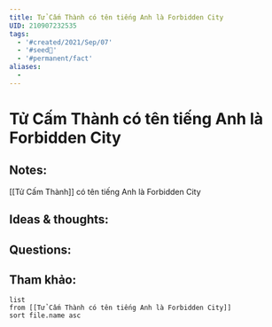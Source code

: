 ```yaml
---
title: Tử Cấm Thành có tên tiếng Anh là Forbidden City
UID: 210907232535
tags:
  - '#created/2021/Sep/07'
  - '#seed🥜'
  - '#permanent/fact'
aliases:
  - 
---
```

# Tử Cấm Thành có tên tiếng Anh là Forbidden City

## Notes:
[[Tử Cấm Thành]] có tên tiếng Anh là Forbidden City

## Ideas & thoughts:

## Questions:


## Tham khảo:
```dataview
list
from [[Tử Cấm Thành có tên tiếng Anh là Forbidden City]]
sort file.name asc
```